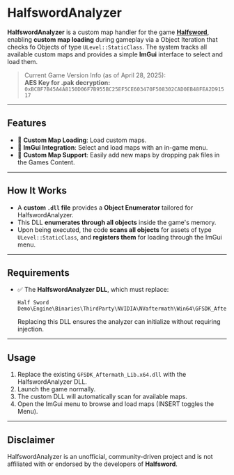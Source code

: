 # HalfswordAnalyzer

**HalfswordAnalyzer** is a custom map handler for the game [**Halfsword**](https://store.steampowered.com/app/2397300/Half_Sword/), enabling **custom map loading** during gameplay via a Object Iteration that checks fo Objects of type `ULevel::StaticClass`.
The system tracks all available custom maps and provides a simple **ImGui** interface to select and load them.

> Current Game Version Info (as of April 28, 2025):  
> **AES Key for .pak decryption:**  
> `0xBCBF7B45A4A8150D06F7B955BC25EF5CE603470F508302CAD0EB48FEA2D91517`

---

## Features

- 🔹 **Custom Map Loading**: Load custom maps.
- 🔹 **ImGui Integration**: Select and load maps with an in-game menu.
- 🔹 **Custom Map Support**: Easily add new maps by dropping pak files in the Games Content.

---

## How It Works

- A **custom `.dll` file** provides a **Object Enumerator** tailored for HalfswordAnalyzer.
- This DLL **enumerates through all objects** inside the game's memory.
- Upon being executed, the code **scans all objects** for assets of type `ULevel::StaticClass`, and **registers them** for loading through the ImGui menu.

---

## Requirements

- ✅ The **HalfswordAnalyzer DLL**, which must replace:
  ```
  Half Sword Demo\Engine\Binaries\ThirdParty\NVIDIA\NVaftermath\Win64\GFSDK_Aftermath_Lib.x64.dll
  ```
  Replacing this DLL ensures the analyzer can initialize without requiring injection.

---

## Usage

1. Replace the existing `GFSDK_Aftermath_Lib.x64.dll` with the HalfswordAnalyzer DLL.
2. Launch the game normally.
3. The custom DLL will automatically scan for available maps.
4. Open the ImGui menu to browse and load maps (INSERT toggles the Menu).

---

## Disclaimer

HalfswordAnalyzer is an unofficial, community-driven project and is not affiliated with or endorsed by the developers of **Halfsword**.

